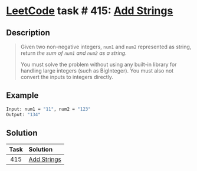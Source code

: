# [LeetCode][leetcode] task # 415: [Add Strings][task]

Description
-----------

> Given two non-negative integers, `num1` and `num2` represented as string,
> return _the sum of `num1` and `num2` as a string_.
> 
> You must solve the problem without using any built-in library for handling large integers (such as BigInteger).
> You must also not convert the inputs to integers directly.

 Example
-------

```sh
Input: num1 = "11", num2 = "123"
Output: "134"
```

Solution
--------

| Task | Solution                |
|:----:|:------------------------|
| 415  | [Add Strings][solution] |


[leetcode]: <http://leetcode.com/>
[task]: <https://leetcode.com/problems/add-strings/>
[solution]: <https://github.com/wellaxis/witalis-jkit/blob/main/module/tasks/src/main/java/com/witalis/jkit/tasks/core/task/leetcode/h5/p415/option/Practice.java>
